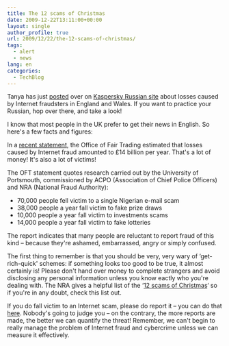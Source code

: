 ```yaml
---
title: The 12 scams of Christmas
date: 2009-12-22T13:11:00+00:00
layout: single
author_profile: true
url: 2009/12/22/the-12-scams-of-christmas/
tags:
  - alert
  - news
lang: en
categories: 
  - TechBlog
---
```

Tanya has just [posted](http://www.securelist.com/ru/weblog/32362/Molchanie_zoloto) over on [Kaspersky Russian site](http://www.securelist.ru/) about losses caused by Internet fraudsters in England and Wales. If you want to practice your Russian, hop over there, and take a look!

I know that most people in the UK prefer to get their news in English. So here's a few facts and figures:

In a [recent statement](http://www.capitalfm.com/news-travel/national/silence-of-spam-fraud-victims-costs-billions/), the Office of Fair Trading estimated that losses caused by Internet fraud amounted to £14 billion per year. That's a lot of money! It's also a lot of victims!

The OFT statement quotes research carried out by the University of Portsmouth, commissioned by ACPO (Association of Chief Police Officers) and NRA (National Fraud Authority):

  * 70,000 people fell victim to a single Nigerian e-mail scam 
  * 38,000 people a year fall victim to fake prize draws 
  * 10,000 people a year fall victim to investments scams
  * 14,000 people a year fall victim to fake lotteries

The report indicates that many people are reluctant to report fraud of this kind – because they're ashamed, embarrassed, angry or simply confused.

The first thing to remember is that you should be very, very wary of &#8216;get-rich-quick' schemes: if something looks too good to be true, it almost certainly is! Please don't hand over money to complete strangers and avoid disclosing any personal information unless you know eactly who you're dealing with. The NRA gives a helpful list of the &#8216;[12 scams of Christmas](http://sites.google.com/site/boelectronic/computer/news/bewarethe12scamsofchristmas)&#8216; so if you're in any doubt, check this list out.

If you do fall victim to an Internet scam, please do report it – you can do that [here](http://www.attorneygeneral.gov.uk/nfsa/nfrc/Pages/default.aspx). Nobody's going to judge you – on the contrary, the more reports are made, the better we can quantify the threat! Remember, we can't begin to really manage the problem of Internet fraud and cybercrime unless we can measure it effectively.